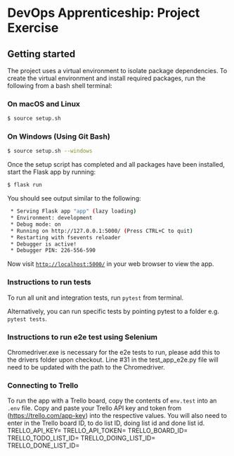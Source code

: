 # DevOps Apprenticeship: Project Exercise

## Getting started

The project uses a virtual environment to isolate package dependencies. To create the virtual environment and install required packages, run the following from a bash shell terminal:

### On macOS and Linux
```bash
$ source setup.sh
```
### On Windows (Using Git Bash)
```bash
$ source setup.sh --windows
```

Once the setup script has completed and all packages have been installed, start the Flask app by running:
```bash
$ flask run
```

You should see output similar to the following:
```bash
 * Serving Flask app "app" (lazy loading)
 * Environment: development
 * Debug mode: on
 * Running on http://127.0.0.1:5000/ (Press CTRL+C to quit)
 * Restarting with fsevents reloader
 * Debugger is active!
 * Debugger PIN: 226-556-590
```
Now visit [`http://localhost:5000/`](http://localhost:5000/) in your web browser to view the app.

### Instructions to run tests

To run all unit and integration tests, run `pytest` from terminal.

Alternatively, you can run specific tests by pointing 
pytest to a folder e.g. `pytest tests`.

### Instructions to run e2e test using Selenium ###
Chromedriver.exe is necessary for the e2e tests to run, please add this to the drivers folder upon checkout.
Line #31 in the test_app_e2e.py file will need to be updated with the path to the Chromedriver.

### Connecting to Trello

To run the app with a Trello board, copy the contents of `env.test` into an `.env` file. 
Copy and paste your Trello API key and token from (https://trello.com/app-key) into the respective values.
You will also need to enter in the Trello board ID, to do list ID, doing list id and done list id.
TRELLO_API_KEY=
TRELLO_API_TOKEN=
TRELLO_BOARD_ID=
TRELLO_TODO_LIST_ID=
TRELLO_DOING_LIST_ID=
TRELLO_DONE_LIST_ID=